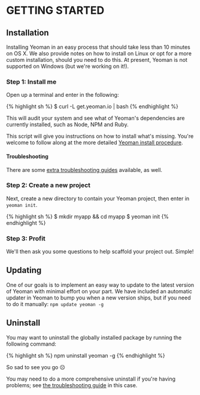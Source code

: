 # GETTING STARTED

## Installation

Installing Yeoman in an easy process that should take less than 10 minutes on OS X. We also provide notes on how to install on Linux or opt for a more custom installation, should you need to do this. At present, Yeoman is not supported on Windows (but we're working on it!).

### Step 1: Install me

Open up a terminal and enter in the following:

{% highlight sh %}
$ curl -L get.yeoman.io | bash
{% endhighlight %}

This will audit your system and see what of Yeoman's dependencies are currently installed, such as Node, NPM and Ruby.

This script will give you instructions on how to install what's missing. You're welcome to follow along at the more detailed [Yeoman install procedure](https://github.com/yeoman/yeoman/wiki/Manual-Install).

#### Troubleshooting
There are some [extra troubleshooting guides](https://github.com/yeoman/yeoman/wiki/Additional-FAQ) available, as well.

### Step 2: Create a new project

Next, create a new directory to contain your Yeoman project, then enter in `yeoman init`.

{% highlight sh %}
$ mkdir myapp && cd myapp
$ yeoman init
{% endhighlight %}

### Step 3: Profit

We'll then ask you some questions to help scaffold your project out. Simple!


## Updating

One of our goals is to implement an easy way to update to the latest version of Yeoman with minimal effort
on your part. We have included an automatic updater in Yeoman to bump you when a new version ships, but if you need to do it manually: `npm update yeoman -g`


## Uninstall

You may want to uninstall the globally installed package by running the
following command:

{% highlight sh %}
npm uninstall yeoman -g
{% endhighlight %}

So sad to see you go ☹

You may need to do a more comprehensive uninstall if you're having problems; see [the troubleshooting guide](https://github.com/yeoman/yeoman/wiki/Additional-FAQ) in this case.

